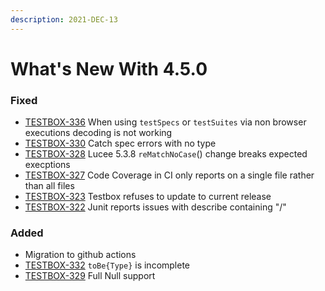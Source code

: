 ```yaml
---
description: 2021-DEC-13
---
```


# What's New With 4.5.0

### Fixed

* [TESTBOX-336](https://ortussolutions.atlassian.net/browse/TESTBOX-336) When using `testSpecs` or `testSuites` via non browser executions decoding is not working
* [TESTBOX-330](https://ortussolutions.atlassian.net/browse/TESTBOX-330) Catch spec errors with no type
* [TESTBOX-328](https://ortussolutions.atlassian.net/browse/TESTBOX-328) Lucee 5.3.8 `reMatchNoCase`() change breaks expected execptions
* [TESTBOX-327](https://ortussolutions.atlassian.net/browse/TESTBOX-327) Code Coverage in CI only reports on a single file rather than all files
* [TESTBOX-323](https://ortussolutions.atlassian.net/browse/TESTBOX-323) Testbox refuses to update to current release
* [TESTBOX-322](https://ortussolutions.atlassian.net/browse/TESTBOX-322) Junit reports issues with describe containing "/"

### Added

* Migration to github actions
* [TESTBOX-332](https://ortussolutions.atlassian.net/browse/TESTBOX-332) `toBe{Type}` is incomplete
* [TESTBOX-329](https://ortussolutions.atlassian.net/browse/TESTBOX-329) Full Null support
